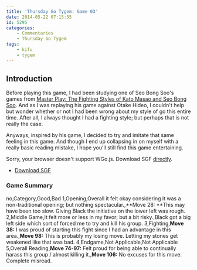 ```yaml
---
title: 'Thursday Go Tygem: Game 03'
date: 2014-05-22 07:15:55
id: 5295
categories:
	- Commentaries
	- Thursday Go Tygem
tags:
	- kifu
	- tygem
---
```


## Introduction

Before playing this game, I had been studying one of Seo Bong Soo's games from [Master Play: The Fighting Styles of Kato Masao and Seo Bong Soo](http://www.bengozen.com/book-review-fighting-styles-kato-masao-seo-bong-soo/ "Book Review: The Fighting Styles of Kato Masao and Seo Bong Soo"). And as I was replaying his game against Otake Hideo, I couldn't help but wonder whether or not I had been wrong about my style of go this entire time. After all, I always thought I had a fighting style; but perhaps that is not really the case.

Anyways, inspired by his game, I decided to try and imitate that same feeling in this game. And though I end up collapsing in on myself with a really basic reading mistake, I hope you'll still find this game entertaining.

<article>
	<section data-wgo="/kifu/2014/2014.05.22-TGT-03.sgf" data-wgo-enablewheel="false" style="width: 100%">
	  <p>Sorry, your browser doesn't support WGo.js. Download SGF <a href="/kifu/2014/2014.05.22-TGT-03.sgf">directly</a>.</p>
	</section>
	<div><ul><li><a href="/kifu/2014/2014.05.22-TGT-03.sgf">Download SGF</a></li></ul></div>
</article>

### Game Summary

no,Category,Good,Bad
1,Opening,Overall it felt okay considering it was a non-traditional opening; but nothing spectacular.,**Move 28: **This may have been too slow. Giving Black the initiative on the lower left was rough.
2,Middle Game,It felt more or less in my favor; but a bit risky.,Black got a big left side which sort of forced me to try and kill his group.
3,Fighting,**Move 38:** I was proud of starting this fight since I had an advantage in this area.,**Move 98:** This is probably my losing move. Letting my stones get weakened like that was bad.
4,Endgame,Not Applicable,Not Applicable
5,Overall Reading,**Move 74-97:** Felt proud for being able to continually harass this group / almost killing it.,**Move 106:** No excuses for this move. Complete misread.
